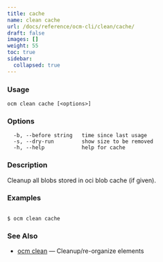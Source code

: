 ```yaml
---
title: cache
name: clean cache
url: /docs/reference/ocm-cli/clean/cache/
draft: false
images: []
weight: 55
toc: true
sidebar:
  collapsed: true
---
```

### Usage

```
ocm clean cache [<options>]
```

### Options

```
  -b, --before string   time since last usage
  -s, --dry-run         show size to be removed
  -h, --help            help for cache
```

### Description


Cleanup all blobs stored in oci blob cache (if given).
	

### Examples

```

$ ocm clean cache

```

### See Also

* [ocm clean](/docs/reference/ocm-cli/clean/)	 &mdash; Cleanup/re-organize elements

